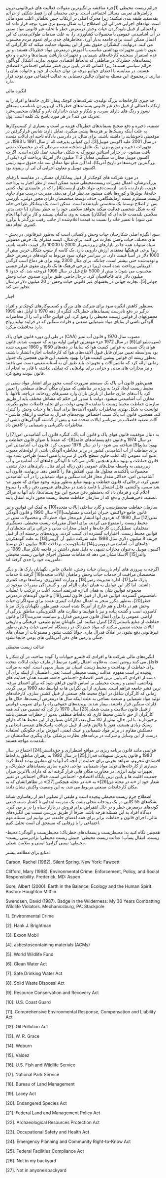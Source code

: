  

جرائم زیست­ محیطی [1]جزء مناقشه ­برانگیزترین مقولات فعالیت ­های غیرقانونی درون پارامترهای تعریف مسائل اجتماعی است. برخی محققان آن را فقط شکلی از جرائم یقه‌سفید طبقه­ بندی می­کنند؛ زیرا محرک اصلی در ارتکاب چنین تخلفاتی اغلب سود مالی است. نهادهای اجرایی فدرالی این اصطلاح را به شکل وسیع ­تری مورد توجه قرار داده ­اند و اعمالی از قبیل نابود‌کردن حیات وحشِ درمعرض خطر یا تخلیه غیر قانونی مواد سمی در آب آشامیدنی عمومی یا محصولات کشاورزی را، به علت صدمات طولانی‌مدتی که این اعمال ممکن است برای جامعه به‌بار آورد، مخاطره­ای جدی برای عموم مردم محسوب می ­کنند. درنهایت، کنشگران حقوق بشر از این پیشنهاد حمایت می­کند که کارگرانی که بدون داشتن تجهیزات بهداشتی مناسب یا آموزش درمعرض مواد خطرناک هستند، و نیز عدم استقرار سنجیده کارخانه‌های شیمیایی و تجهیزات بازیافت پسماندها و ذخیره و دفع پسماند­های خطرناک در مناطقی که به‌لحاظ اقتصادی سودی ندارند، اشکال گوناگون جرائم سیاسی هستند؛ زیرا کسانی که در پایین­ ترین قشر مقیاس اجتماعی-اقتصادی هستند، در مقایسه با اعضای جوامع مرفه ­تر، توان حمایت از خود و خانواده ­شان را ندارند. درمجموع، این مسئله به‌عنوان چالش دستیابی به عدالت اجتماعی مورد توجه قرار دارد.

انگیزه مالی

چه چیزی کارخانجات بزرگ تولیدی، شرکت‌های کوچک پیمان کاری خانه‌ها و افراد را به ارتکاب اعمالی از قبیل دفع غیر قانونی پسماند­های خطرناک، ازبین‌بردن نامناسب پنبه‌های نسوز و رنگ­ های دارای سرب، و شکار و چیدن جانداران نادر و گیاهان منحصربه‌فرد تحریک می­ کند؟ در هر مورد پاسخ یک کلمه است: پول.

 تصفیه، ذخیره و دفع صحیح پسماند­های خطرناک هزینه ­بر است و بسیاری از کسب‌وکارها به علت اینکه ریسک‌ها بر هزینه‌ها پیشی می­گیرد، تمایل دارند شانس قرارگرفتن در موقعیتی ناخوشایند را داشته باشند. برای مثال، در دادرسی دادگا­ه ناحیه­ ای ایالات متحده در سال 2001 علیه اکوسن موبیل[3]، این کمپانی پذیرفت که از سال 1991 تا 1993، در تجهیزات ذخیره و توزیع بنزن- یک عامل شناخته­ شده سرطان که در محصولات نفتی یافت می­شود- در جزایر استاتینِ نیویورک به شکلی مناسب عمل نکرده است. اگرچه اکسون موبیل مجازات سنگینی معادل 11.2 میلیون دلار آمریکا پرداخت کرد (یکی از بزرگ‌ترین جریمه‌ها در تاریخ آمریکا)، اما این مبلغ تنها معادل سه ماه حقوق سود رئیس اکسون موبیل و معاون اجرایی آن لی آر. ریموند بود.

 در مورد شرکت­ های کوچک‌تر از قبیل پیمانکاران مسکن، در مقایسه با رقبای بزرگ‌ترشان، اعمال مقررات زیست‌محیطی شدید ممکن است از نظر اجبار به پرداخت هزینه، بازدارنده باشد. آزبست‌دفع، مواد حاوی آزبست[4] را که در عایق­بندی لوله ­کشی خانه‌ها، بویلرها و کوره‌ها یافت می­شود مد نظر قرار می‌دهد. مدیریت درست مواد حاوی آزبست مستلزم تست آزمایشگاهی، حذف توسط متخصصان دارای مجوز دولتی، بازرسی پس از اصلاح توسط یک متخصصِ تأییدشده است. ممکن است یک پیمانکار طراحی خانه که به شکل شخصی فعالیت می­کند بخواهد سلامتی خود را به خطر بیندازد (یا حتی بدتر، سلامتی بلندمدت خانه ­ای که [مالکان] نسبت به وی بدگمان نیستند و کار برای آنها انجام می­ شود) تا تعمیر خانه را نسبت به قیمت اعلام‌شده از جانب رقیب بزرگ‌تر با برآورد کمتری انجام دهد.

سود انگیزه اصلی شکارچیان حیات وحش و کسانی است که به‌طور غیرقانونی در بخش ­های مختلف حیات وحش تجارت می­ کنند. برای مثال، کیسه صفرای یک خرس معمولی سیاه می­تواند همه جا در بازارهای زیرزمینی از 2000 تا 10000 دلار قیمت داشته باشد، زیرا برخی فرهنگ­ها معتقدند ارزش دارویی دارد. یک کاسه از سوپ چنگال خرس بیش از 1000 دلار در آسیا قیمت دارد. در سراسر جهان، سود مربوط به گونه‌های درمعرض خطر و تهدیدشده حتی بیشتر است، چنانکه، برای مثال 2300 پوند برای هر دماغ اسب کرگدن آفریقایی پرداخت شده است (زیرا در برخی فرهنگ­ ها یک داروی مقوی غرایز جنسی محسوب می ­شود) یا بیش از 5000 عاج فیل در سال 1999 فروخته شد، که حدود 5 میلیون دلار عاید قاچاقچیان کرد. درحال‌حاضر، طبق برآورد صندوق حیات وحش جهانی[5]، تجارت جهانی در بخش­های غیر قانونی حیات وحش از 20 میلیون دلار در سال تجاوز می­ کند.

اجبار

به‌منظور کاهش انگیزه سود برای شرکت ­های بزرگ و کسب‌‌وکارهای کوچک‌تر و افراد درگیر در دفع نادرست پسماندهای خطرناک، کنگره از دهه 1970 تا اوایل دهه 1990 مجموعه­ای از قوانین زیست­ محیطی را وضع کرد. این قوانین خاک و آب را از مخاطرات آلودگی ناشی از بقایای مواد شیمیایی صنعتی و فلزات سنگین که در فرایند تولید رواج دارد محافظت می­کرد.

در طی این دوره قانون هوای پاک (CAA) مصوب سال 1970 و قانون آب تمیز (سی.دبلیو.ای)[6] در سال 1972 جزء مهمترین قوانین اولیه بودند که تصویب شدند. قانون هوای پاک نسبت به قوانین کیفیت هوا که سابقاً در دهه‌های 1950 و 1960 تصویب شده بود به‌واسطه تعیین میزان قابل قبول آلاینده‌های هوا که کارخانجات اجازه انتشار داشتند، به‌طور ریشه ­ای قوانین پیشین کیفیت هوا را بهبود بخشید. این قانون همچنین یک جدول زمانی ارائه کرد که ماشین‌آلات و تجهیزات باید طبق آن به آستانه معینی دست می ­یافتند و نیز مجازات­ های مدنی و جزایی برای نهادهایی که تمایلی نداشته یا قادر به انجام آن قانون نبودند وضع کرد.

 همین‌طور قانون آب پاک یک سیستم ضرورت کسب مجوز برای انتشار مواد سمی در محیط ­زیست ایجاد کرد؛ به­ ویژه در مناطقی که می­توان مکان آب‌های سطحی را تعیین کرد یا آب‌های جاری حاصل از بارش باران وارد مسیرهای رودخانه، دریاچه، تالاب­ها، یا مخازن آب آشامیدنی می­شود. دولت با صدور این حکم که مشاغل مختلف باید از طریق سازمان حفاظت محیط­ زیست یا نماینده قانونی دولت، برای تخلیه فاضلات مجوز بگیرند، توانست به شکل بهتری مخاطرات بالقوه آلاینده‌ها برای انسان‌ها و حیات وحش را کنترل کند. همچنین، قانون آب پاک سبب اختصاص بودجه‌های فدرال به ساخت و ارتقای ماشین ­آلات تصفیه فاضلاب در سرتاسر ایالات متحده شد و بیش از گذشته آلودگی‌های ناشی از مخاطرات باکتریایی و شیمیایی را کاهش داد.

 به دنبال موفقیت قانون هوای پاک و قانون آب پاک، کنگره قانون آب آشامیدنی امن[7] را در سال 1974 و قانون دفع پسماند­های جامد[8]- که عمدتاً با عنوان قانون حفاظت و بهبود منابع[9] شناخته می ­شود- را در سال 1976 تصویب کرد. قانون آب آشامیدنی امن برای حفاظت از آب آشامیدنی کشور در برابر مخاطره آلودگی ناشی از لوله‌های معیوب منبع آب عمومی (که اغلب حاوی سطح بالایی از سرب یا مس است) طراحی شده بود. قانون حفاظت و بهبود منابع همچنین تلاش می­ کند تا آلودگی چاه‌های آب آشامیدنی و آب زیرزمینی به ­واسطه محل‌های عمومی دفن زباله (برای مثال، باتری‌های دچار نشتی، محصولات پاک­کننده، محلول ­ها، تینر، آفت­کش ­ها) را کاهش دهد. درنهایت، قانون آب آشامیدنی امن، حداکثر مقدار مجازِ فلزات سنگین و مواد شیمیایی را در آب آشامیدنی تعیین کرد، درحالی‌که قانون حفاظت و بهبود منابع به‌طور ویژه، وجود موادی که تصور می­شد سمی، واکنشی، قابل اشتعال یا فاسد باشند در محل‌های عمومی دفن زباله را ممنوع اعلام کرد و فرمان داد که به‌منظور دفن صحیح این نوع پسماندها، باید آنها به مراکز تصفیه، ذخیره­سازی و دفع که از سازمان حفاظت محیط زیست مجوز دارند انتقال یابند.

سازمان حفاظت محیط­زیست و گارد ساحلی ایالات متحده[10] به کمک این قوانین و نیز قانون جامع «واکنش، جبران غرامت و مسئولیت[11]» سال 1990 و قانون آلودگی نفتی[12] سال 1990 که هردوی آنها انتشار غیرمجاز مواد خطرناک و محصولات نفتی در محیط ­زیست را ممنوع می­ کردند، برای اعمال مقررات زیست­ محیطی، دستگیری متخلفان، تعطیل‌کردن کارخانه‌ها و اعمال مجازات مدنی و جزائی برای متخطیان از قوانین محیط زیست، اختیارات گسترده ­ای کسب کردند. پرونده‌های برجسته­ ای از قبیل جریمه 8 میلیون دلاری سال 1998 علیه شرکت دبلیو. آر. گریس[13] به علت آلوده­کردن چاه‌های آب آشامیدنی درووبرن[14] ماساچوست، پرداخت 900 میلیون دلار توسط اکسون موبیل به‌عنوان مجازات تنبیهی به دلیل نقش داشتن در فاجعه تانکر سال 1989 در والدزِ[15] آلاسکا نشان می­ دهد که مقامات مسئول اجرای قوانین زیست­ محیطی مأموریت خود را جدی گرفته ­اند.

 اگرچه به پیروزی ­های آرام بازرسان حیات وحش، عاملان خاص، نگهبانان پارک ­ها، و دیگر متخصصان مراقبت از خدمات حیات وحش و ماهیان ایالات متحده[16] گرفته تا خدمات پارک ملی[17]، اداره مدیریت زمین[18] و وزارت کشاورزی، رسانه‌ها توجه کمتری داشتند، اما کار این عوامل به همان اندازه الزام ­آور، و گستردگی مقررات موجود در مجموعه قوانین ­شان به همان اندازه قدرتمند است. اغلب در ترکیب با عملیات نامحسوس گسترده، قوانین فدرال از قبیل قانون لیسی[19] و قانون گونه‌های درمعرض خطر[20]، به‌طور مکرر منجر به اعمال مجازات کیفری عمده برای سوداگران حیات وحش هم در داخل و هم خارج از آمریکا شده است. همین‌طور، نگهبانان پارک نیز با کامیون، اسب و گشت پیاده و نیز با هواپیما و نظارت­ های الکترونیکی، مناطق بزرگی از اراضی عمومی را برای اعمال قانون سرزمین فدارل و سیاست مدیریت[21] و قانون حفاظت از منابع باستانی[22] کنترل می­کنند. این نگهبانانِ منابع طبیعی، فرهنگی و تاریخی ایالات متحده تضمین می­کنند که مواد خطرناک در زیستگاه اساسی حیات وحش به‌طور غیرقانونی دفع نشود، در املاک فدرال ماری جوانا کشت نشود و مصنوعات از میدان­ های جنگی و زمین­ های دفن آمریکایی ­های بومی جابجا نشود.

 عدالت زیست­ محیطی

 انگیزه‌های مالی شرکت­ ها و افرادی که قلمرو حیوانات را آلوده ساخته، در آن شکار یا قاچاق می­ کنند روشن است. به‌علاوه، اعمال راهبرد مرتبط از طرف دولت ایالات متحده برای حفاظت از بهداشت و محیط ­زیست انسان نیز بسیار بدیهی است. آنچه به مراتب پیچیده ­تر است مفهوم عدالت زیست­ محیطی است؛ یعنی، اطمینان از اینکه برای آن دسته از افرادی که پایین ­ترین قشر اقتصادی-اجتماعی جامعه هستند همان حمایت ­های بهداشتی، ایمنی و زیست­ محیطی بر اساس قانون فراهم شود که برای اعضای مرفه­ ترین قشر جامعه فراهم است. بسیاری از این نگرانی ­ها به اواسط دهه 1960 برمی­ گردد، زمانی که کارگران شاغل در انواع محیط­ های صنعتی از قبیل کشتی ­سازی، کارخانه‌های تولید مواد شیمیایی و صنعت نساجی به علت اینکه سال ­ها درمعرض آزبست‌ها، حلال­ ها و فلزات سنگین قرار داشتند، بیمار شدند. پرونده‌های حقوقی راه را برای تصویب قوانینی از قبیل قانون سلامت و منیت شغلی[23] سال 1970 باز کرد که تضمین می­ کند همه کارگران از حق داشتن محیط کاری که به‌لحاظ منطقی به‌دور از خطرات صنعتی باشد برخوردارند. با این حال، بیش از 30 سال بعد، کارکنان بسیاری از این محیط ­ها که دارای ریسک زیادی هستند، هنوز با چالش ­هایی از قبیل دریافت ماسک‌های تنفسی ابتدایی و دستکش مقاوم در برابر مواد شیمیایی و عینک ایمنی، آموزش برای چگونگی استفاده درست از ­این وسایل و شرکت در برنامه‌های نظارت پزشکی برای پیگیری سلامت­شان در بلندمدت­ مواجه هستند.

 قوانینی مانند قانون برنامه ­ریزی در مواقع اضطراری و حق‌دانستن[24] اجتماع در سال 1980 و قانون پذیرش تسهیلات فدرال[25] در سال 1992 به رهبران مناطقِ به لحاظ اقتصادی محروم، شواهد تجربی برای حمایت از آنچه که آنها بدان مظنون بودند اعطا کرد: بسیاری از کارخانه‌های تولید مواد شیمیایی، نواحی ذخیره ­سازی پسماندهای خطرناک، و تجهیزات تولید انرژی، در مجاورت مکان ­هایی قرار گرفته ­اند که دارای بالاترین میزان جمعیت اقلیت­ ها و پایین­ ترین پایگاه اقتصادی- اجتماعی است. فعالان اجتماعی در تغییر شعار خود از «نه در محله من[26]» به «نه در محله هیچکس[27]» در تظاهراتشان که به مکان کارخانجات صنعتی مربوط می ­شد، به این وضعیت واکنش نشان دادند.

 اصطلاح جرم زیست­ محیطی پیچیده است و طیفی از تصاویر اعم از رهاسازی شبانۀ بشکه‌های 55 گالنی در یک رودخانه محلی پشت یک مدرسه ابتدایی تا کشتار دسته‌جمعی گونه‌های درمعرض خطر و در حال انتقراض برای فروش در بازار سیاه را در بر می­ گیرد. دیدگاه­ افراد به این مسئله هرچه باشد، صرفاً از طریق بررسیِ نسبت بین انگیزه‌های مالی، اجرای قانون و حفاظت برابر برای همه اعضای جامعه، می توانیم این مسئله مهم اجتماعی را با ژرفایی که مستحق آن است تحلیل کنیم.

همچنین نگاه کنید به: محیط­زیست و پسماند­های خطرناک؛ محیط­زیست و آلودگی؛ محیط­ زیست، انتقال پس­آب؛ عدالت زیست­ محیطی؛ جنبش زیست­ محیطی؛ نژادپرستی زیست­ محیطی؛ نیمبی­ گرایی؛ ایمنی و سلامت شغلی.

منابع برای مطالعه بیشتر:

Carson, Rachel (1962). Silent Spring. New York: Fawcett

Clifford, Mary (1998). Environmental Crime: Enforcement, Policy, and Social Responsibility. Frederick, MD: Aspen

Gore, Albert (2000). Earth in the Balance: Ecology and the Human Spirit. Boston: Houghton Mifflin

Swendsen, David (1987). Badge in the Wilderness: My 30 Years Combatting Wildlife Violators. Mechanicsburg, PA: Stackpole

1]. Environmental Crime

 [2]. Hank J. Brightman

 [3]. Exxon Mobil

 [4]. asbestoscontaining materials (ACMs)

 [5]. World Wildlife Fund

 [6]. Clean Water Act

 [7]. Safe Drinking Water Act

 [8]. Solid Waste Disposal Act

 [9]. Resource Conservation and Recovery Act

 [10]. U.S. Coast Guard

 [11]. Comprehensive Environmental Response, Compensation and Liability Act

 [12]. Oil Pollution Act

 [13]. W. R. Grace

 [14]. Woburn

 [15]. Valdez

 [16]. U.S. Fish and Wildlife Service

 [17]. National Park Service

[18]. Bureau of Land Management

[19]. Lacey Act

[20]. Endangered Species Act

[21]. Federal Land and Management Policy Act

[22]. Archaeological Resources Protection Act

[23]. Occupational Safety and Health Act

[24]. Emergency Planning and Community Right-to-Know Act

 [25]. Federal Facilities Compliance Act

 [26]. Not in my backyard

 [27]. Not in anyone’sbackyard

 

 

 

 